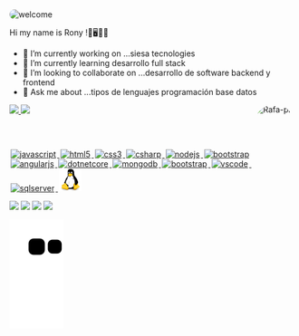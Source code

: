  <div>
      <img align="center" alt="welcome" height="300" style="border-radius:50px;" src="https://c.tenor.com/PfwqKNNydVEAAAAC/welcome.gif"> 
 </div>
 


Hi my name is Rony !👋🖥️👨‍💻
 
- 🔭 I’m currently working on ...siesa tecnologies
- 🌱 I’m currently learning desarrollo full stack
- 👯 I’m looking to collaborate on ...desarrollo de software backend y frontend
- 💬 Ask me about ...tipos de lenguajes programación base datos 

<div alinear="centro">
  <a href="https://github.com/ronybolivar842">
  <img height="180em" src="https://github-readme-stats.vercel.app/api?username=ronybolivar842&show_icons=true&theme=dark&include_all_commits=true&count_private=true"/>
  <img height="180em" src="https://github-readme-stats.vercel.app/api/top-langs/?username=ronybolivar842&layout=compact&langs_count=7&theme=dark"/>
   <img align="right" alt="Rafa-pic" height="200" style="border-radius:50px;" src="https://i.blogs.es/435a43/7_navegando/450_1000.gif">
   
</div>
  
  ##
  
  <div style="display: inline_block"><br>
 
   <img src="https://cdn.jsdelivr.net/gh/devicons/devicon/icons/javascript/javascript-original.svg" alt="javascript" widtf="40" height="40" style="max-width:100%;margin: 0 2px;"></img>
   <img src="https://cdn.jsdelivr.net/gh/devicons/devicon/icons/html5/html5-plain-wordmark.svg" alt="html5" widtf="40" height="40" style="max-width:100%;margin: 0 2px;"></img> 
  <img src="https://cdn.jsdelivr.net/gh/devicons/devicon/icons/css3/css3-plain-wordmark.svg" alt="css3" widtf="40" height="40" style="max-width:100%;margin: 0 2px;"></img> 
  <img src="https://cdn.jsdelivr.net/gh/devicons/devicon/icons/csharp/csharp-original.svg" alt="csharp" widtf="40" height="40" style="max-width:100%;margin: 0 2px;"></img> 
  <img src="https://cdn.jsdelivr.net/gh/devicons/devicon/icons/nodejs/nodejs-plain-wordmark.svg" alt="nodejs" widtf="40" height="40" style="max-width:100%;margin: 0 2px;"></img> 
  <img src="https://cdn.jsdelivr.net/gh/devicons/devicon/icons/bootstrap/bootstrap-plain-wordmark.svg" alt="bootstrap" widtf="40" height="40" style="max-width:100%;margin: 0 2px;"></img> 
  <img src="https://cdn.jsdelivr.net/gh/devicons/devicon/icons/angularjs/angularjs-original.svg" alt="angularjs" widtf="40" height="40" style="max-width:100%;margin: 0 2px;"></img> 
  <img src="https://cdn.jsdelivr.net/gh/devicons/devicon/icons/dotnetcore/dotnetcore-original.svg" alt="dotnetcore" widtf="40" height="40" style="max-width:100%;margin: 0 2px;"></img>
   <img src="https://cdn.jsdelivr.net/gh/devicons/devicon/icons/mongodb/mongodb-plain-wordmark.svg" alt="mongodb" widtf="40" height="40" style="max-width:100%;margin: 0 2px;"></img>
  <img src="https://cdn.jsdelivr.net/gh/devicons/devicon/icons/bootstrap/bootstrap-plain-wordmark.svg" alt="bootstrap" widtf="40" height="40" style="max-width:100%;margin: 0 2px;"></img>
   <img src="https://cdn.jsdelivr.net/gh/devicons/devicon/icons/vscode/vscode-original-wordmark.svg" alt="vscode" widtf="40" height="40" style="max-width:100%;margin: 0 2px;"></img>
   <img src="https://cdn.jsdelivr.net/gh/devicons/devicon/icons/git/git-plain-wordmark.svg" alt="" widtf="40" height="40" style="max-width:100%;margin: 0 2px;"></img>
   <img src="https://www.svgrepo.com/show/303229/microsoft-sql-server-logo.svg" alt="sqlserver" widtf="40" height="40" style="max-width:100%;margin: 0 2px;"></img> 
   <img src="https://raw.githubusercontent.com/devicons/devicon/master/icons/linux/linux-original.svg" alt="linux" widtf="40" height="40" style="max-width:100%;margin: 0 2px;"></img> 
   
  
</div>

<div>
 
 <a href="https://discord.com/channels/932606406513819668/932608699883749386" target="_blank"><img src="https://img.shields.io/badge/Discord-7289DA?style=for-the-badge&logo= discordia&logoColor=blanco" target="_blank"></a>
  <a href = "https://mail.google.com/mail/u/0/?tab=wm#inbox"><img src="https://img.shields.io/badge/Gmail-D14836?style=for-the-badge&logo=gmail&logoColor=white" target ="_blank"></a>
  <a href="https://www.linkedin.com/in/roni-ñahui-bolivar-6a29b41a6/" target="_blank"><img src="https://img.shields.io/badge/-LinkedIn-%230077B5?style=for-the-badge&logo=linkedin&logoColor=white" target="_blank"></a>
 <a href="https://outlook.live.com/mail/0/" target="_blank"><img src="https://img.shields.io/badge/Microsoft_Outlook-0078D4?style=for-the-badge&logo=microsoft-outlook&logoColor=white" target="_blank"></a>
 
  ![Animación de serpiente](https://github.com/rafaballerini/rafaballerini/blob/output/github-contribution-grid-snake.svg)
 
</div>
